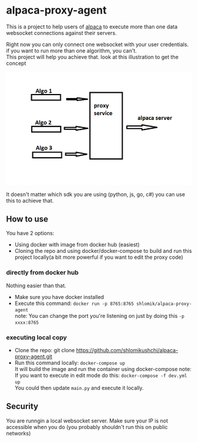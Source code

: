 # alpaca-proxy-agent
This is a project to help users of [alpaca](https://alpaca.markets) to execute more than one data websocket connections against their servers.

Right now you can only connect one websocket with your user credentials. if you want to run more than one algorithm, you can't.<br>
This project will help you achieve that. look at this illustration to get the concept

![alt text](resources/concept.png)

It doesn't matter which sdk you are using (python, js, go, c#) you can use this to achieve that.

## How to use
You have 2 options:
- Using docker with image from docker hub (easiest)
- Cloning the repo and using docker/docker-compose to build and run this project locally(a bit more powerful if you want to edit the proxy code)

 
### directly from docker hub
Nothing easier than that.
- Make sure you have docker installed
- Execute this command: `docker run -p 8765:8765 shlomik/alpaca-proxy-agent`<br>
note: You can change the port you're listening on just by doing this `-p xxxx:8765`
### executing local copy
- Clone the repo: git clone https://github.com/shlomikushchi/alpaca-proxy-agent.git
- Run this command locally: `docker-compose up`<br>
  It will build the image and run the container using docker-compose
note: If you want to execute in edit mode do this: `docker-compose -f dev.yml up` <br>
You could then update `main.py` and execute it locally.

## Security
You are runngin a local websocket server. Make sure your IP is not accessible when you do (you probably shouldn't run this on public networks)
  
